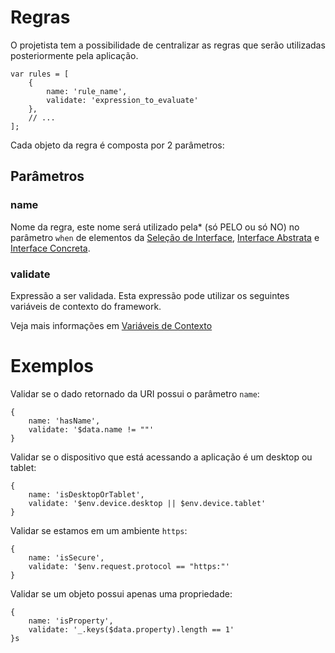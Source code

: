 # Regras

O projetista tem a possibilidade de centralizar as regras que serão utilizadas posteriormente pela aplicação.

    var rules = [
        {
            name: 'rule_name',
            validate: 'expression_to_evaluate'
        },
        // ...
    ];

 
Cada objeto da regra é composta por 2 parâmetros:

## Parâmetros

### name

Nome da regra, este nome será utilizado pela* (só PELO ou só NO) no parâmetro `when` de elementos da
[Seleção de Interface](interface-selection.md), 
[Interface Abstrata](concrete-interface.md) e
[Interface Concreta](abstract-interface.md).

### validate

Expressão a ser validada. Esta expressão pode utilizar os seguintes variáveis de contexto do framework.

Veja mais informações em [Variáveis de Contexto](context.md)

# Exemplos

Validar se o dado retornado da URI possui o parâmetro `name`:

    {
        name: 'hasName',
        validate: '$data.name != ""'
    }   

Validar se o dispositivo que está acessando a aplicação é um desktop ou tablet:

    {
        name: 'isDesktopOrTablet',
        validate: '$env.device.desktop || $env.device.tablet'
    }

Validar se estamos em um ambiente `https`:

    {
        name: 'isSecure',
        validate: '$env.request.protocol == "https:"'
    }
    
Validar se um objeto possui apenas uma propriedade:

    {
        name: 'isProperty',
        validate: '_.keys($data.property).length == 1'
    }s
